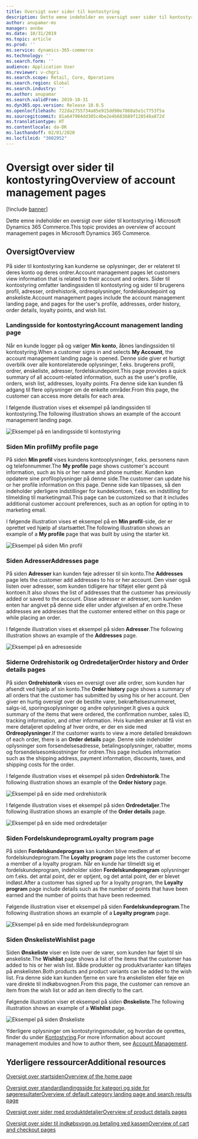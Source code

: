 ```yaml
---
title: Oversigt over sider til kontostyring
description: Dette emne indeholder en oversigt over sider til kontostyring i Microsoft Dynamics 365 Commerce.
author: anupamar-ms
manager: annbe
ms.date: 10/31/2019
ms.topic: article
ms.prod: ''
ms.service: dynamics-365-commerce
ms.technology: ''
ms.search.form: ''
audience: Application User
ms.reviewer: v-chgri
ms.search.scope: Retail, Core, Operations
ms.search.region: Global
ms.search.industry: ''
ms.author: anupamar
ms.search.validFrom: 2019-10-31
ms.dyn365.ops.version: Release 10.0.5
ms.openlocfilehash: 722da2755734a85e915dd90e7868a5e1c7753f5a
ms.sourcegitcommit: 81a647904dd305c4be2e4b683689f128548a872d
ms.translationtype: HT
ms.contentlocale: da-DK
ms.lasthandoff: 02/01/2020
ms.locfileid: "3002952"
---
```

# <a name="overview-of-account-management-pages"></a><span data-ttu-id="1274d-103">Oversigt over sider til kontostyring</span><span class="sxs-lookup"><span data-stu-id="1274d-103">Overview of account management pages</span></span>


[!include [banner](includes/banner.md)]

<span data-ttu-id="1274d-104">Dette emne indeholder en oversigt over sider til kontostyring i Microsoft Dynamics 365 Commerce.</span><span class="sxs-lookup"><span data-stu-id="1274d-104">This topic provides an overview of account management pages in Microsoft Dynamics 365 Commerce.</span></span>

## <a name="overview"></a><span data-ttu-id="1274d-105">Oversigt</span><span class="sxs-lookup"><span data-stu-id="1274d-105">Overview</span></span>

<span data-ttu-id="1274d-106">På sider til kontostyring kan kunderne se oplysninger, der er relateret til deres konto og deres ordrer.</span><span class="sxs-lookup"><span data-stu-id="1274d-106">Account management pages let customers view information that is related to their account and orders.</span></span> <span data-ttu-id="1274d-107">Sider til kontostyring omfatter landingssiden til kontostyring og sider til brugerens profil, adresser, ordrehistorik, ordreoplysninger, fordelskundepoint og ønskeliste.</span><span class="sxs-lookup"><span data-stu-id="1274d-107">Account management pages include the account management landing page, and pages for the user's profile, addresses, order history, order details, loyalty points, and wish list.</span></span>

### <a name="account-management-landing-page"></a><span data-ttu-id="1274d-108">Landingsside for kontostyring</span><span class="sxs-lookup"><span data-stu-id="1274d-108">Account management landing page</span></span>

<span data-ttu-id="1274d-109">Når en kunde logger på og vælger **Min konto**, åbnes landingssiden til kontostyring.</span><span class="sxs-lookup"><span data-stu-id="1274d-109">When a customer signs in and selects **My Account**, the account management landing page is opened.</span></span> <span data-ttu-id="1274d-110">Denne side giver et hurtigt overblik over alle kontorelaterede oplysninger, f.eks. brugerens profil, ordrer, ønskeliste, adresser, fordelskundepoint.</span><span class="sxs-lookup"><span data-stu-id="1274d-110">This page provides a quick summary of all account-related information, such as the user's profile, orders, wish list, addresses, loyalty points.</span></span> <span data-ttu-id="1274d-111">Fra denne side kan kunden få adgang til flere oplysninger om de enkelte områder.</span><span class="sxs-lookup"><span data-stu-id="1274d-111">From this page, the customer can access more details for each area.</span></span>

<span data-ttu-id="1274d-112">I følgende illustration vises et eksempel på landingssiden til kontostyring.</span><span class="sxs-lookup"><span data-stu-id="1274d-112">The following illustration shows an example of the account management landing page.</span></span>

![Eksempel på en landingsside til kontostyring](./media/Account-Management.PNG)

### <a name="my-profile-page"></a><span data-ttu-id="1274d-114">Siden Min profil</span><span class="sxs-lookup"><span data-stu-id="1274d-114">My profile page</span></span>

<span data-ttu-id="1274d-115">På siden **Min profil** vises kundens kontooplysninger, f.eks. personens navn og telefonnummer.</span><span class="sxs-lookup"><span data-stu-id="1274d-115">The **My profile** page shows customer's account information, such as his or her name and phone number.</span></span> <span data-ttu-id="1274d-116">Kunden kan opdatere sine profiloplysninger på denne side.</span><span class="sxs-lookup"><span data-stu-id="1274d-116">The customer can update his or her profile information on this page.</span></span> <span data-ttu-id="1274d-117">Denne side kan tilpasses, så den indeholder yderligere indstillinger for kundekontoen, f.eks. en indstilling for tilmelding til marketingmail.</span><span class="sxs-lookup"><span data-stu-id="1274d-117">This page can be customized so that it includes additional customer account preferences, such as an option for opting in to marketing email.</span></span>

<span data-ttu-id="1274d-118">I følgende illustration vises et eksempel på en **Min profil**-side, der er oprettet ved hjælp af startsættet.</span><span class="sxs-lookup"><span data-stu-id="1274d-118">The following illustration shows an example of a **My profile** page that was built by using the starter kit.</span></span>

![Eksempel på siden Min profil](./media/Account-Management-MyProfile.PNG)

### <a name="addresses-page"></a><span data-ttu-id="1274d-120">Siden Adresser</span><span class="sxs-lookup"><span data-stu-id="1274d-120">Addresses page</span></span>

<span data-ttu-id="1274d-121">På siden **Adresser** kan kunden føje adresser til sin konto.</span><span class="sxs-lookup"><span data-stu-id="1274d-121">The **Addresses** page lets the customer add addresses to his or her account.</span></span> <span data-ttu-id="1274d-122">Den viser også listen over adresser, som kunden tidligere har tilføjet eller gemt på kontoen.</span><span class="sxs-lookup"><span data-stu-id="1274d-122">It also shows the list of addresses that the customer has previously added or saved to the account.</span></span> <span data-ttu-id="1274d-123">Disse adresser er adresser, som kunden enten har angivet på denne side eller under afgivelsen af en ordre.</span><span class="sxs-lookup"><span data-stu-id="1274d-123">These addresses are addresses that the customer entered either on this page or while placing an order.</span></span>

<span data-ttu-id="1274d-124">I følgende illustration vises et eksempel på siden **Adresser**.</span><span class="sxs-lookup"><span data-stu-id="1274d-124">The following illustration shows an example of the **Addresses** page.</span></span>

![Eksempel på en adresseside](./media/Account-Management-Address.png)

### <a name="order-history-and-order-details-pages"></a><span data-ttu-id="1274d-126">Siderne Ordrehistorik og Ordredetaljer</span><span class="sxs-lookup"><span data-stu-id="1274d-126">Order history and Order details pages</span></span>

<span data-ttu-id="1274d-127">På siden **Ordrehistorik** vises en oversigt over alle ordrer, som kunden har afsendt ved hjælp af sin konto.</span><span class="sxs-lookup"><span data-stu-id="1274d-127">The **Order history** page shows a summary of all orders that the customer has submitted by using his or her account.</span></span> <span data-ttu-id="1274d-128">Den giver en hurtig oversigt over de bestilte varer, bekræftelsesnummeret, salgs-id, sporingsoplysninger og andre oplysninger.</span><span class="sxs-lookup"><span data-stu-id="1274d-128">It gives a quick summary of the items that were ordered, the confirmation number, sales ID, tracking information, and other information.</span></span> <span data-ttu-id="1274d-129">Hvis kunden ønsker at få vist en mere detaljeret opdeling af hver ordre, er der en side med **Ordreoplysninger**.</span><span class="sxs-lookup"><span data-stu-id="1274d-129">If the customer wants to view a more detailed breakdown of each order, there is an **Order details** page.</span></span> <span data-ttu-id="1274d-130">Denne side indeholder oplysninger som forsendelsesadresse, betalingsoplysninger, rabatter, moms og forsendelsesomkostninger for ordren.</span><span class="sxs-lookup"><span data-stu-id="1274d-130">This page includes information such as the shipping address, payment information, discounts, taxes, and shipping costs for the order.</span></span>

<span data-ttu-id="1274d-131">I følgende illustration vises et eksempel på siden **Ordrehistorik**.</span><span class="sxs-lookup"><span data-stu-id="1274d-131">The following illustration shows an example of the **Order history** page.</span></span>

![Eksempel på en side med ordrehistorik](./media/Account-Management-OrderHistory.PNG)

<span data-ttu-id="1274d-133">I følgende illustration vises et eksempel på siden **Ordredetaljer**.</span><span class="sxs-lookup"><span data-stu-id="1274d-133">The following illustration shows an example of the **Order details** page.</span></span>

![Eksempel på en side med ordredetaljer](./media/Account-Management-OrderDetails.PNG)

### <a name="loyalty-program-page"></a><span data-ttu-id="1274d-135">Siden Fordelskundeprogram</span><span class="sxs-lookup"><span data-stu-id="1274d-135">Loyalty program page</span></span>

<span data-ttu-id="1274d-136">På siden **Fordelskundeprogram** kan kunden blive medlem af et fordelskundeprogram.</span><span class="sxs-lookup"><span data-stu-id="1274d-136">The **Loyalty program** page lets the customer become a member of a loyalty program.</span></span> <span data-ttu-id="1274d-137">Når en kunde har tilmeldt sig et fordelskundeprogram, indeholder siden **Fordelskundeprogram** oplysninger om f.eks. det antal point, der er optjent, og det antal point, der er blevet indløst.</span><span class="sxs-lookup"><span data-stu-id="1274d-137">After a customer has signed up for a loyalty program, the **Loyalty program** page include details such as the number of points that have been earned and the number of points that have been redeemed.</span></span>

<span data-ttu-id="1274d-138">Følgende illustration viser et eksempel på siden **Fordelskundeprogram**.</span><span class="sxs-lookup"><span data-stu-id="1274d-138">The following illustration shows an example of a **Loyalty program** page.</span></span>

![Eksempel på en side med fordelskundeprogram](./media/Account-Management-Loyalty.PNG)

### <a name="wishlist-page"></a><span data-ttu-id="1274d-140">Siden Ønskeliste</span><span class="sxs-lookup"><span data-stu-id="1274d-140">Wishlist page</span></span>

<span data-ttu-id="1274d-141">Siden **Ønskeliste** viser en liste over de varer, som kunden har føjet til sin ønskeliste.</span><span class="sxs-lookup"><span data-stu-id="1274d-141">The **Wishlist** page shows a list of the items that the customer has added to his or her wish list.</span></span> <span data-ttu-id="1274d-142">Både produkter og produktvarianter kan tilføjes på ønskelisten.</span><span class="sxs-lookup"><span data-stu-id="1274d-142">Both products and product variants can be added to the wish list.</span></span> <span data-ttu-id="1274d-143">Fra denne side kan kunden fjerne en vare fra ønskelisten eller føje en vare direkte til indkøbsvognen.</span><span class="sxs-lookup"><span data-stu-id="1274d-143">From this page, the customer can remove an item from the wish list or add an item directly to the cart.</span></span>

<span data-ttu-id="1274d-144">Følgende illustration viser et eksempel på siden **Ønskeliste**.</span><span class="sxs-lookup"><span data-stu-id="1274d-144">The following illustration shows an example of a **Wishlist** page.</span></span>

![Eksempel på siden Ønskeliste](./media/Account-Management-Wishlist.PNG)

<span data-ttu-id="1274d-146">Yderligere oplysninger om kontostyringsmoduler, og hvordan de oprettes, finder du under [Kontostyring](account-management.md).</span><span class="sxs-lookup"><span data-stu-id="1274d-146">For more information about account management modules and how to author them, see [Account Management](account-management.md).</span></span>

## <a name="additional-resources"></a><span data-ttu-id="1274d-147">Yderligere ressourcer</span><span class="sxs-lookup"><span data-stu-id="1274d-147">Additional resources</span></span>

[<span data-ttu-id="1274d-148">Oversigt over startsiden</span><span class="sxs-lookup"><span data-stu-id="1274d-148">Overview of the home page</span></span>](quick-tour-home-page.md)

[<span data-ttu-id="1274d-149">Oversigt over standardlandingsside for kategori og side for søgeresultater</span><span class="sxs-lookup"><span data-stu-id="1274d-149">Overview of default category landing page and search results page</span></span>](category-search-page-overview.md)

[<span data-ttu-id="1274d-150">Oversigt over sider med produktdetaljer</span><span class="sxs-lookup"><span data-stu-id="1274d-150">Overview of product details pages</span></span>](quick-tour-pdp.md)

[<span data-ttu-id="1274d-151">Oversigt over sider til indkøbsvogn og betaling ved kassen</span><span class="sxs-lookup"><span data-stu-id="1274d-151">Overview of cart and checkout pages</span></span>](quick-tour-cart-checkout.md)

